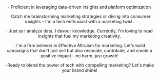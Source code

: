 <!DOCTYPE html>
<html>
<body>

<header>
  <p> ∙ Proficient in leveraging data-driven insights and platform optimization

∙ Catch me brainstorming marketing strategies or diving into consumer insights – I'm a tech enthusiast with a marketing twist.

∙ Just as I analyze data, I devour knowledge. Currently, I'm loving to read insights that fuel my marketing creativity.

∙ I'm a firm believer in Effective Altruism for marketing. Let's build campaigns that don't just sell but also resonate, contribute, and create a positive impact – no harm, just growth!

∙ Ready to blend the power of tech with compelling marketing? Let's make your brand shine!
</p>
</header>

</body>
</html>


